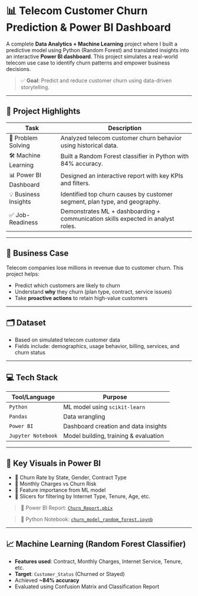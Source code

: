 # 📊 Telecom Customer Churn Prediction & Power BI Dashboard

A complete **Data Analytics + Machine Learning** project where I built a predictive model using Python (Random Forest) and translated insights into an interactive **Power BI dashboard**. This project simulates a real-world telecom use case to identify churn patterns and empower business decisions.

> ✅ **Goal**: Predict and reduce customer churn using data-driven storytelling.

---

## 🚀 Project Highlights

| Task                             | Description |
|----------------------------------|-------------|
| 🧠 Problem Solving               | Analyzed telecom customer churn behavior using historical data. |
| 🛠️ Machine Learning              | Built a Random Forest classifier in Python with 84% accuracy. |
| 📊 Power BI Dashboard           | Designed an interactive report with key KPIs and filters. |
| 💡 Business Insights             | Identified top churn causes by customer segment, plan type, and geography. |
| ✅ Job-Readiness                 | Demonstrates ML + dashboarding + communication skills expected in analyst roles. |

---

## 🧠 Business Case

Telecom companies lose millions in revenue due to customer churn. This project helps:

- Predict which customers are likely to churn
- Understand **why** they churn (plan type, contract, service issues)
- Take **proactive actions** to retain high-value customers

---

## 🗂️ Dataset

- Based on simulated telecom customer data
- Fields include: demographics, usage behavior, billing, services, and churn status

---

## 💻 Tech Stack

| Tool/Language    | Purpose                              |
|------------------|---------------------------------------|
| `Python`         | ML model using `scikit-learn`         |
| `Pandas`         | Data wrangling                       |
| `Power BI`       | Dashboard creation and data insights  |
| `Jupyter Notebook`| Model building, training & evaluation |

---

## 📌 Key Visuals in Power BI

- 🔹 Churn Rate by State, Gender, Contract Type  
- 🔹 Monthly Charges vs Churn Risk  
- 🔹 Feature importance from ML model  
- 🔹 Slicers for filtering by Internet Type, Tenure, Age, etc.  

> 📁 Power BI Report: [`Churn_Report.pbix`](./churn_analysis.pbix)

> 📁 Python Notebook: [`churn_model_random_forest.ipynb`](./prediction/predictions.ipynb)

---

## 📈 Machine Learning (Random Forest Classifier)

- **Features used**: Contract, Monthly Charges, Internet Service, Tenure, etc.
- **Target**: `Customer_Status` (Churned or Stayed)
- Achieved **~84% accuracy**
- Evaluated using Confusion Matrix and Classification Report
